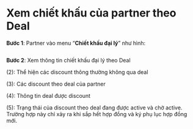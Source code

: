 # Xem chiết khấu của partner theo Deal

**Bước 1**: Partner vào menu “**Chiết khấu đại lý**” như hình:

<figure><img src="https://docs.vngcloud.vn/download/attachments/67993739/image2023-11-10_10-17-54.png?version=1&#x26;modificationDate=1699586275000&#x26;api=v2" alt=""><figcaption></figcaption></figure>

**Bước 2**: Xem thông tin chiết khấu đại lý theo Deal

(2): Thể hiện các discount thông thường không qua deal

(3): Các discount theo deal của partner

(4): Thông tin deal được discount

(5): Trạng thái của discount theo deal đang được active và chờ active. Trường hợp này chỉ xảy ra khi sắp hết hợp đồng và ký phụ lục hợp đồng mới.
